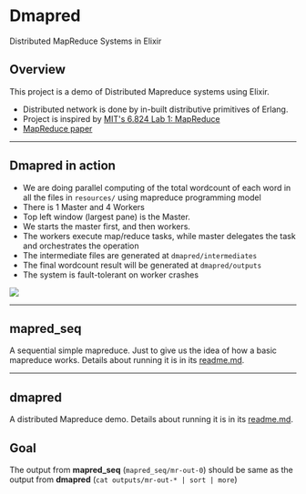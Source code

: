 # Dmapred
Distributed MapReduce Systems in Elixir

## Overview

This project is a demo of Distributed Mapreduce systems using Elixir.

- Distributed network is done by in-built distributive primitives of Erlang. 
- Project is inspired by [MIT's 6.824 Lab 1: MapReduce](http://nil.lcs.mit.edu/6.824/2020/labs/lab-mr.html)
- [MapReduce paper](http://static.googleusercontent.com/media/research.google.com/en//archive/mapreduce-osdi04.pdf)

----------------
## Dmapred in action
- We are doing parallel computing of the total wordcount of each word  in all the files in ``resources/`` using mapreduce programming model
- There is 1 Master and 4 Workers
- Top left window (largest pane) is the Master.
- We starts the master first, and then workers.
- The workers execute map/reduce tasks, while master delegates the task and orchestrates the operation
- The intermediate files are generated at ``dmapred/intermediates``
- The final wordcount result will be generated at ``dmapred/outputs``
- The system is fault-tolerant on worker crashes

![](assets/dmapred.gif)

----------

## mapred_seq
A sequential simple mapreduce. Just to give us the idea
of how a basic mapreduce works. Details about running it is in its [readme.md](https://github.com/madclaws/Dmapred/tree/master/mapred_seq#mapredseq).

----------------

## dmapred

A distributed Mapreduce demo. Details about running it is in its [readme.md](https://github.com/madclaws/Dmapred/tree/master/dmapred#dmapred).


## Goal
The output from **mapred_seq** (```mapred_seq/mr-out-0```) should be same as the output from **dmapred**  (```cat outputs/mr-out-* | sort | more```)
